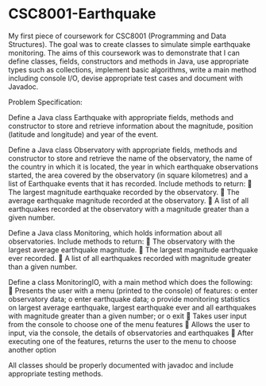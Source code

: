 # CSC8001-Earthquake
My first piece of coursework for CSC8001 (Programming and Data Structures). The goal was to create classes to simulate simple earthquake monitoring. The aims of this coursework was to demonstrate that I can define classes, fields, constructors and methods in Java, use appropriate types such as collections, implement basic algorithms, write a main method including console I/O, devise appropriate test cases and document with Javadoc.

Problem Specification: 

Define a Java class Earthquake with appropriate fields, methods and constructor to store
and retrieve information about the magnitude, position (latitude and longitude) and year of
the event.

Define a Java class Observatory with appropriate fields, methods and constructor to store
and retrieve the name of the observatory, the name of the country in which it is located, the
year in which earthquake observations started, the area covered by the observatory (in
square kilometres) and a list of Earthquake events that it has recorded. Include methods to
return:
 The largest magnitude earthquake recorded by the observatory.
 The average earthquake magnitude recorded at the observatory.
 A list of all earthquakes recorded at the observatory with a magnitude greater than
a given number.

Define a Java class Monitoring, which holds information about all observatories. Include
methods to return:
 The observatory with the largest average earthquake magnitude.
 The largest magnitude earthquake ever recorded.
 A list of all earthquakes recorded with magnitude greater than a given number.

Define a class MonitoringIO, with a main method which does the following:
 Presents the user with a menu (printed to the console) of features:
o enter observatory data;
o enter earthquake data;
o provide monitoring statistics on largest average earthquake, largest
earthquake ever and all earthquakes with magnitude greater than a given
number; or
o exit
 Takes user input from the console to choose one of the menu features
 Allows the user to input, via the console, the details of observatories and
earthquakes
 After executing one of the features, returns the user to the menu to choose another
option

All classes should be properly documented with javadoc and include appropriate testing
methods.
